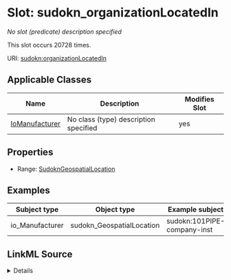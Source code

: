 

# Slot: sudokn_organizationLocatedIn


_No slot (predicate) description specified_






This slot occurs 20728 times.


URI: [sudokn:organizationLocatedIn](http://asu.edu/semantics/SUDOKN/organizationLocatedIn)



<!-- no inheritance hierarchy -->





## Applicable Classes

| Name | Description | Modifies Slot |
| --- | --- | --- |
| [IoManufacturer](../classes/IoManufacturer.md) | No class (type) description specified |  yes  |







## Properties

* Range: [SudoknGeospatialLocation](../classes/SudoknGeospatialLocation.md)






## Examples

| Subject type | Object type | Example subject | Example object | Occurrences |
| --- | --- | --- | --- | --- |
| io_Manufacturer | sudokn_GeospatialLocation | sudokn:101PIPE-company-inst | sudokn:101PIPE-site | 20728 |




## LinkML Source

<details>

```yaml
name: sudokn_organizationLocatedIn
annotations:
  count:
    tag: count
    value: 20728
description: No slot (predicate) description specified
examples:
- object:
    example_object: sudokn:101PIPE-site
    example_object_type: sudokn_GeospatialLocation
    example_predicate: sudokn:organizationLocatedIn
    example_subject: sudokn:101PIPE-company-inst
    example_subject_type: io_Manufacturer
from_schema: sudokn-kg
rank: 1000
slot_uri: sudokn:organizationLocatedIn
alias: sudokn_organizationLocatedIn
domain_of:
- io_Manufacturer
range: sudokn_GeospatialLocation

```
</details>